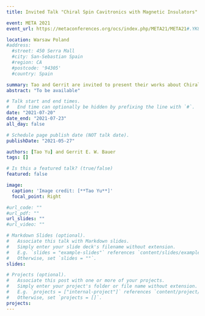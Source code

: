 ```yaml
---
title: Invited Talk "Chiral Spin Cavitronics with Magnetic Insulators" on META 2021 (The 11th International Conference on Metamaterials, Photonic Crystals and Plasmonics), Warsaw Poland, July 20-23 (2021)

event: META 2021 
event_url: https://metaconferences.org/ocs/index.php/META21/META21#.YK8w3Kgzbi0

location: Warsaw Poland
#address:
  #street: 450 Serra Mall
  #city: San-Sebastian Spain
  #region: CA
  #postcode: '94305'
  #country: Spain

summary: Tao and Gerrit are invited to present their works about Chiral Spin Cavitronics with Magnetic Insulators on META 2021 conference.
abstract: "To be available"

# Talk start and end times.
#   End time can optionally be hidden by prefixing the line with `#`.
date: "2021-07-20"
date_end: "2021-07-23"
all_day: false

# Schedule page publish date (NOT talk date).
publishDate: "2021-05-27"

authors: [Tao Yu] and Gerrit E. W. Bauer
tags: []

# Is this a featured talk? (true/false)
featured: false

image:
  caption: 'Image credit: [**Tao Yu**]'
  focal_point: Right

#url_code: ""
#url_pdf: ""
url_slides: ""
#url_video: ""

# Markdown Slides (optional).
#   Associate this talk with Markdown slides.
#   Simply enter your slide deck's filename without extension.
#   E.g. `slides = "example-slides"` references `content/slides/example-slides.md`.
#   Otherwise, set `slides = ""`.
slides:

# Projects (optional).
#   Associate this post with one or more of your projects.
#   Simply enter your project's folder or file name without extension.
#   E.g. `projects = ["internal-project"]` references `content/project/deep-learning/index.md`.
#   Otherwise, set `projects = []`.
projects:
---
```




